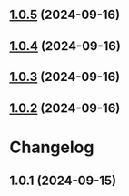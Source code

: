 

## [1.0.5](https://github.com/regenrek/codetie/compare/v1.0.4...v1.0.5) (2024-09-16)

## [1.0.4](https://github.com/regenrek/codetie/compare/v1.0.3...v1.0.4) (2024-09-16)

## [1.0.3](https://github.com/regenrek/codetie/compare/v1.0.2...v1.0.3) (2024-09-16)

## [1.0.2](https://github.com/regenrek/codetie/compare/v1.0.1...v1.0.2) (2024-09-16)

# Changelog

## 1.0.1 (2024-09-15)
